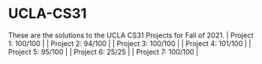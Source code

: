 # UCLA-CS31
These are the solutions to the UCLA CS31 Projects for Fall of 2021.
 | Project 1: 100/100 |
 | Project 2: 94/100 |
 | Project 3: 100/100 |
 | Project 4: 101/100 |
 | Project 5: 95/100 |
 | Project 6: 25/25 |
 | Project 7: 100/100 |
